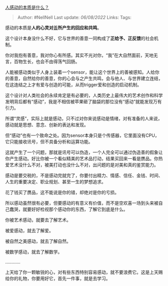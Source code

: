 [人感动的本质是什么？](https://www.zhihu.com/question/339685248/answer/2603216112)

>Author: #NellNell
>Last update: *06/08/2022*
>Links:
>Tags:

感动的本质是**人的心灵对**[善](https://www.zhihu.com/question/448994477/answer/2576997953)**所产生的回应和共鸣**。

这个设计本身没什么不好，它与世界的善意一同构成了**正给予、正反馈**的社会机制。

你对我抱有善意，我对你心有所感。其实不光对你，“我”在大自然面前，天地无言，百物生长，也会不由得荡气回肠。

人能被感动类似于人身上装着一个sensor，能让这个世界上的善被感知。人给你的善意，自然给你的善意，你的心会与之产生共鸣，会与他人、与世界建立连结，在这连结之上才有爱与创造的可能，从而trigger爱和创造的启动机制。

这个设计对人类社会的永续肯定是有必要的，人类历史上最伟大的艺术创作和科学发明背后都有“感动”，我是不相信被苹果砸了脑袋的那位没有“感动”就能发现万有引力。

所谓“灵感”，实际上就是感动，只不过对你来说感动是情绪，对有准备的人来说，感动就是思想、意念、创新的表达和发现。

但“感动”也有一个致命之处。因为sensor本身只是个传感器，它里面没有CPU，它只能接收讯号，但不具备分析和运算功能。

这就产生了一个问题，那就是讯号可以伪造，一个人完全可以通过伪造善的假象让你产生感动。好比你被一个看似精美的艺术品打动，结果买回来一看是赝品。你热爱艺术没什么不对，被美打动也没什么不对，出问题的是对美和真的鉴赏能力。

感动是要交税的，不是感动完就完了，你要付出精力、情感、信任、金钱、时间、人生的重要决定、职业规划、甚至一生的梦想追求。

花了钱买了赝品，这不能说是你的错，却绝对是你的亏损。

所以感动虽然很有必要，但要感动的有意义有价值，而不是空欢喜一场到头来被自己蠢哭，就要好好检视那个感动你的东西，了解它到底是什么。

你被艺术感动，就要去了解艺术。

被爱感动，就去了解爱。

被自然之美感动，就去了解自然。

被数学感动，就去了解数学。

…………

上天给了你一颗敏锐的心，对有些东西特别容易感动，就不要浪费它。这是上天赐给你的礼物，你要用好它，首先一件事，就是去学习。

